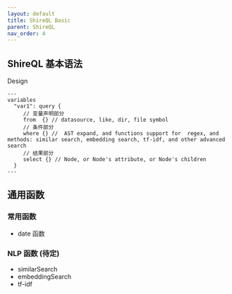 ```yaml
---
layout: default
title: ShireQL Basic
parent: ShireQL
nav_order: 4
---
```


## ShireQL 基本语法

Design

```shire
---
variables
  "var1": query {
     // 变量声明部分
     from  {} // datasource, like, dir, file symbol
     // 条件部分 
     where {} //  AST expand, and functions support for  regex, and methods: similar search, embedding search, tf-idf, and other advanced search
     // 结果部分
     select {} // Node, or Node's attribute, or Node's children 
  }
---
```

## 通用函数

### 常用函数

- date 函数

### NLP 函数 (待定)

- similarSearch
- embeddingSearch
- tf-idf